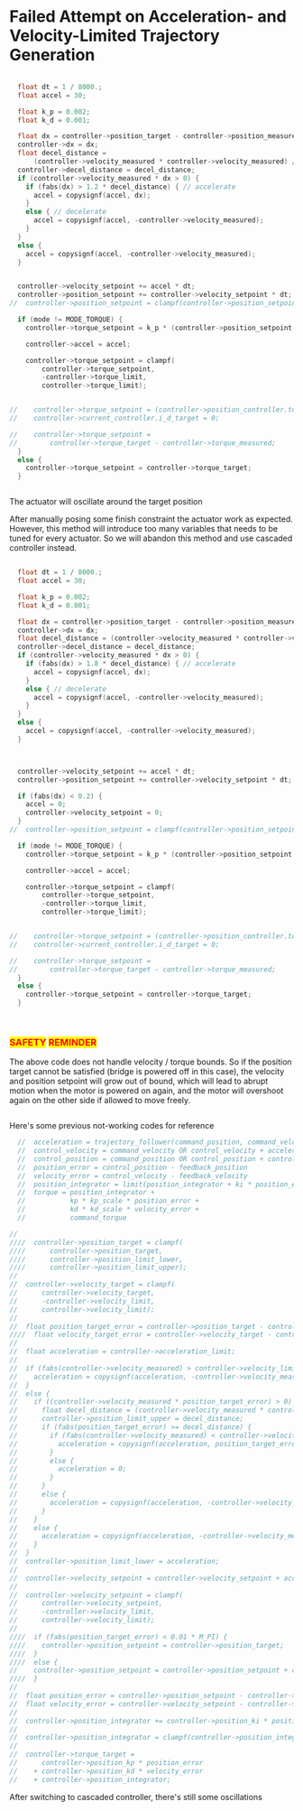 # Failed Attempt on Acceleration- and Velocity-Limited Trajectory Generation



```c

  float dt = 1 / 8000.;
  float accel = 30;

  float k_p = 0.002;
  float k_d = 0.001;

  float dx = controller->position_target - controller->position_measured;
  controller->dx = dx;
  float decel_distance = 
      (controller->velocity_measured * controller->velocity_measured) / (2 * accel);
  controller->decel_distance = decel_distance;
  if (controller->velocity_measured * dx > 0) {
    if (fabs(dx) > 1.2 * decel_distance) { // accelerate
      accel = copysignf(accel, dx);
    }
    else { // decelerate
      accel = copysignf(accel, -controller->velocity_measured);
    }
  }
  else {
    accel = copysignf(accel, -controller->velocity_measured);
  }


  controller->velocity_setpoint += accel * dt;
  controller->position_setpoint += controller->velocity_setpoint * dt;
//  controller->position_setpoint = clampf(controller->position_setpoint, -2*M_PI, 2*M_PI);

  if (mode != MODE_TORQUE) {
    controller->torque_setpoint = k_p * (controller->position_setpoint - controller->position_measured) + k_d * (controller->velocity_setpoint - controller->velocity_measured);

    controller->accel = accel;

    controller->torque_setpoint = clampf(
        controller->torque_setpoint,
        -controller->torque_limit,
        controller->torque_limit);


//    controller->torque_setpoint = (controller->position_controller.torque_setpoint * (float)controller->motor.kv_rating) / 8.3;
//    controller->current_controller.i_d_target = 0;

//    controller->torque_setpoint =
//        controller->torque_target - controller->torque_measured;
  }
  else {
    controller->torque_setpoint = controller->torque_target;
  }
```



<figure><img src="../.gitbook/assets/image (18) (1).png" alt=""><figcaption></figcaption></figure>

The actuator will oscillate around the target position







After manually posing some finish constraint the actuator work as expected. However, this method will introduce too many variables that needs to be tuned for every actuator. So we will abandon this method and use cascaded controller instead.

```c

  float dt = 1 / 8000.;
  float accel = 30;

  float k_p = 0.002;
  float k_d = 0.001;

  float dx = controller->position_target - controller->position_measured;
  controller->dx = dx;
  float decel_distance = (controller->velocity_measured * controller->velocity_measured) / (2 * accel);
  controller->decel_distance = decel_distance;
  if (controller->velocity_measured * dx > 0) {
    if (fabs(dx) > 1.8 * decel_distance) { // accelerate
      accel = copysignf(accel, dx);
    }
    else { // decelerate
      accel = copysignf(accel, -controller->velocity_measured);
    }
  }
  else {
    accel = copysignf(accel, -controller->velocity_measured);
  }



  controller->velocity_setpoint += accel * dt;
  controller->position_setpoint += controller->velocity_setpoint * dt;

  if (fabs(dx) < 0.2) {
    accel = 0;
    controller->velocity_setpoint = 0;
  }
//  controller->position_setpoint = clampf(controller->position_setpoint, -2*M_PI, 2*M_PI);

  if (mode != MODE_TORQUE) {
    controller->torque_setpoint = k_p * (controller->position_setpoint - controller->position_measured) + k_d * (controller->velocity_setpoint - controller->velocity_measured);

    controller->accel = accel;

    controller->torque_setpoint = clampf(
        controller->torque_setpoint,
        -controller->torque_limit,
        controller->torque_limit);


//    controller->torque_setpoint = (controller->position_controller.torque_setpoint * (float)controller->motor.kv_rating) / 8.3;
//    controller->current_controller.i_d_target = 0;

//    controller->torque_setpoint =
//        controller->torque_target - controller->torque_measured;
  }
  else {
    controller->torque_setpoint = controller->torque_target;
  }
  
```

<figure><img src="../.gitbook/assets/image (9).png" alt=""><figcaption></figcaption></figure>

### <mark style="color:red;">SAFETY</mark> <mark style="color:red;"></mark><mark style="color:red;">**REMINDER**</mark>

The above code does not handle velocity / torque bounds. So if the position target cannot be satisfied (bridge is powered off in this case), the velocity and position setpoint will grow out of bound, which will lead to abrupt motion when the motor is powered on again, and the motor will overshoot again on the other side if allowed to move freely.

<figure><img src="../.gitbook/assets/image (1) (1) (2).png" alt=""><figcaption></figcaption></figure>







Here's some previous not-working codes for reference

```c
  //  acceleration = trajectory_follower(command_position, command_velocity)
  //  control_velocity = command_velocity OR control_velocity + acceleration * dt OR 0.0
  //  control_position = command_position OR control_position + control_velocity * dt
  //  position_error = control_position - feedback_position
  //  velocity_error = control_velocity - feedback_velocity
  //  position_integrator = limit(position_integrator + ki * position_error * dt, ilimit)
  //  torque = position_integrator +
  //           kp * kp_scale * position_error +
  //           kd * kd_scale * velocity_error +
  //           command_torque

//
////  controller->position_target = clampf(
////      controller->position_target,
////      controller->position_limit_lower,
////      controller->position_limit_upper);
//
//  controller->velocity_target = clampf(
//      controller->velocity_target,
//      -controller->velocity_limit,
//      controller->velocity_limit);
//
//  float position_target_error = controller->position_target - controller->position_measured;
////  float velocity_target_error = controller->velocity_target - controller->velocity_measured;
//
//  float acceleration = controller->acceleration_limit;
//
//  if (fabs(controller->velocity_measured) > controller->velocity_limit) {
//    acceleration = copysignf(acceleration, -controller->velocity_measured);
//  }
//  else {
//    if ((controller->velocity_measured * position_target_error) > 0) {
//      float decel_distance = (controller->velocity_measured * controller->velocity_measured) / (2 * acceleration);
//      controller->position_limit_upper = decel_distance;
//      if (fabs(position_target_error) >= decel_distance) {
//        if (fabs(controller->velocity_measured) < controller->velocity_limit) {
//          acceleration = copysignf(acceleration, position_target_error);
//        }
//        else {
//          acceleration = 0;
//        }
//      }
//      else {
//        acceleration = copysignf(acceleration, -controller->velocity_measured);
//      }
//    }
//    else {
//      acceleration = copysignf(acceleration, -controller->velocity_measured);
//    }
//  }
//  controller->position_limit_lower = acceleration;
//
//  controller->velocity_setpoint = controller->velocity_setpoint + acceleration * dt;
//
//  controller->velocity_setpoint = clampf(
//      controller->velocity_setpoint,
//      -controller->velocity_limit,
//      controller->velocity_limit);
//
////  if (fabs(position_target_error) < 0.01 * M_PI) {
////    controller->position_setpoint = controller->position_target;
////  }
////  else {
//    controller->position_setpoint = controller->position_setpoint + controller->velocity_setpoint * dt;
////  }
//
//  float position_error = controller->position_setpoint - controller->position_measured;
//  float velocity_error = controller->velocity_setpoint - controller->velocity_measured;
//
//  controller->position_integrator += controller->position_ki * position_error;
//
//  controller->position_integrator = clampf(controller->position_integrator, -2*M_PI, 2*M_PI);
//
//  controller->torque_target =
//      controller->position_kp * position_error
//    + controller->position_kd * velocity_error
//    + controller->position_integrator;
```



After switching to cascaded controller, there's still some oscillations

<figure><img src="../.gitbook/assets/image (1) (4) (1).png" alt=""><figcaption></figcaption></figure>

